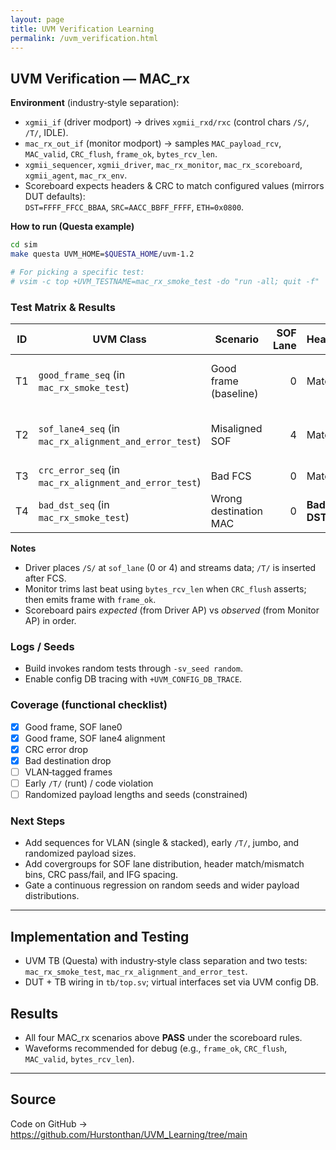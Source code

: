```yaml
---
layout: page
title: UVM Verification Learning
permalink: /uvm_verification.html
---
```

## UVM Verification — **MAC_rx**

**Environment** (industry‑style separation):
- `xgmii_if` (driver modport) → drives `xgmii_rxd/rxc` (control chars `/S/`, `/T/`, IDLE).  
- `mac_rx_out_if` (monitor modport) → samples `MAC_payload_rcv`, `MAC_valid`, `CRC_flush`, `frame_ok`, `bytes_rcv_len`.  
- `xgmii_sequencer`, `xgmii_driver`, `mac_rx_monitor`, `mac_rx_scoreboard`, `xgmii_agent`, `mac_rx_env`.  
- Scoreboard expects headers & CRC to match configured values (mirrors DUT defaults):  
  `DST=FFFF_FFCC_BBAA`, `SRC=AACC_BBFF_FFFF`, `ETH=0x0800`.

**How to run (Questa example)**
```bash
cd sim
make questa UVM_HOME=$QUESTA_HOME/uvm-1.2

# For picking a specific test:
# vsim -c top +UVM_TESTNAME=mac_rx_smoke_test -do "run -all; quit -f"
```

### Test Matrix & Results

| ID | UVM Class | Scenario | SOF Lane | Headers | CRC | Expected | Observed | Status |
|----|-----------|----------|---------:|---------|-----|----------|----------|--------|
| T1 | `good_frame_seq` (in `mac_rx_smoke_test`) | Good frame (baseline) | 0 | Match | Good | `frame_ok=1`, payload equals sent | As expected | ✅ PASS |
| T2 | `sof_lane4_seq` (in `mac_rx_alignment_and_error_test`) | Misaligned SOF | 4 | Match | Good | `frame_ok=1`, payload equals sent | As expected | ✅ PASS |
| T3 | `crc_error_seq` (in `mac_rx_alignment_and_error_test`) | Bad FCS | 0 | Match | **Bad** | `frame_ok=0` (reject) | As expected | ✅ PASS |
| T4 | `bad_dst_seq` (in `mac_rx_smoke_test`) | Wrong destination MAC | 0 | **Bad DST** | Good | `frame_ok=0` (reject) | As expected | ✅ PASS |

**Notes**
- Driver places `/S/` at `sof_lane` (0 or 4) and streams data; `/T/` is inserted after FCS.  
- Monitor trims last beat using `bytes_rcv_len` when `CRC_flush` asserts; then emits frame with `frame_ok`.  
- Scoreboard pairs *expected* (from Driver AP) vs *observed* (from Monitor AP) in order.

### Logs / Seeds
- Build invokes random tests through `-sv_seed random`.
- Enable config DB tracing with `+UVM_CONFIG_DB_TRACE`.

### Coverage (functional checklist)
- [x] Good frame, SOF lane0
- [x] Good frame, SOF lane4 alignment
- [x] CRC error drop
- [x] Bad destination drop
- [ ] VLAN‑tagged frames
- [ ] Early `/T/` (runt) / code violation
- [ ] Randomized payload lengths and seeds (constrained)

### Next Steps
- Add sequences for VLAN (single & stacked), early `/T/`, jumbo, and randomized payload sizes.  
- Add covergroups for SOF lane distribution, header match/mismatch bins, CRC pass/fail, and IFG spacing.  
- Gate a continuous regression on random seeds and wider payload distributions.

---

## Implementation and Testing
- UVM TB (Questa) with industry‑style class separation and two tests:  
  `mac_rx_smoke_test`, `mac_rx_alignment_and_error_test`.
- DUT + TB wiring in `tb/top.sv`; virtual interfaces set via UVM config DB.

## Results
- All four MAC_rx scenarios above **PASS** under the scoreboard rules.  
- Waveforms recommended for debug (e.g., `frame_ok`, `CRC_flush`, `MAC_valid`, `bytes_rcv_len`).

<!--
- **MAC**
  ![MAC Result]({{ "/doc/fpga/MAC_result.png" | relative_url }})
  <p align="center"><em>Figure M.2 — MAC datapath and CRC frame verification.</em></p>
-->

---

## Source

Code on GitHub → <https://github.com/Hurstonthan/UVM_Learning/tree/main>